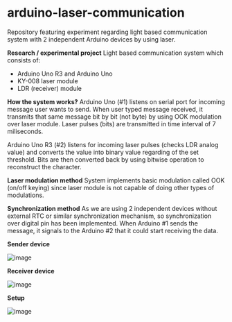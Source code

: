 # arduino-laser-communication
Repository featuring experiment regarding light based communication system with 2 independent Arduino devices by using laser.

**Research / experimental project**
Light based communication system which consists of:
- Arduino Uno R3 and Arduino Uno
- KY-008 laser module
- LDR (receiver) module

**How the system works?**
Arduino Uno (#1) listens on serial port for incoming message user wants to send.
When user typed message received, it transmits that same message bit by bit (not byte) by using OOK modulation 
over laser module. Laser pulses (bits) are transmitted in time interval of 7 miliseconds.

Arduino Uno R3 (#2) listens for incoming laser pulses (checks LDR analog value) 
and converts the value into binary value regarding of the set threshold.
Bits are then converted back by using bitwise operation to reconstruct the character.

**Laser modulation method**
System implements basic modulation called OOK (on/off keying) since laser module is not capable of doing 
other types of modulations.

**Synchronization method**
As we are using 2 independent devices without external RTC or similar synchronization mechanism, so synchronization over digital pin 
has been implemented. When Arduino #1 sends the message, it signals to the Arduino #2 that it could start receiving the data.

**Sender device**

![image](https://github.com/NightRider92/arduino-laser-communication/assets/10942663/26e358ea-abb7-4d4f-bb15-50c789c5f151)

**Receiver device**

![image](https://github.com/NightRider92/arduino-laser-communication/assets/10942663/a6926f9b-e4e0-43fc-8e63-ceacc34baa08)

**Setup**

![image](https://github.com/NightRider92/arduino-laser-communication/assets/10942663/3d5430d0-fd39-4df3-9448-b7821ebb6352)
